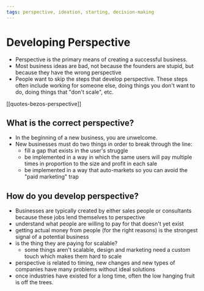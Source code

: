```yaml
---
tags: perspective, ideation, starting, decision-making
---
```


# Developing Perspective

- Perspective is the primary means of creating a successful business.
- Most business ideas are bad, not because the founders are stupid, but because
  they have the wrong perspective
- People want to skip the steps that develop perspective. These steps often
  include working for someone else, doing things you don't want to do, doing
  things that "don't scale", etc.

[[quotes-bezos-perspective]]

## What is the correct perspective?

- In the beginning of a new business, you are unwelcome.
- New businesses must do two things in order to break through the line:
  - fill a gap that exists in the user's struggle
  - be implemented in a way in which the same users will pay multiple times in
    proportion to the size and profit in each sale
  - be implemented in a way that auto-markets so you can avoid the "paid
    marketing" trap

## How do you develop perspective?

- Businesses are typically created by either sales people or consultants because
  these jobs lend themselves to perspective
- understand what people are willing to pay for that doesn't yet exist
- getting actual money from people (for the right reasons) is the strongest
  signal of a potential business
- is the thing they are paying for scalable?
  - some things aren't scalable, design and marketing need a custom touch which
    makes them hard to scale
- perspective is related to timing, new changes and new types of companies have
  many problems without ideal solutions
- once industries have existed for a long time, often the low hanging fruit is
  off the trees.
